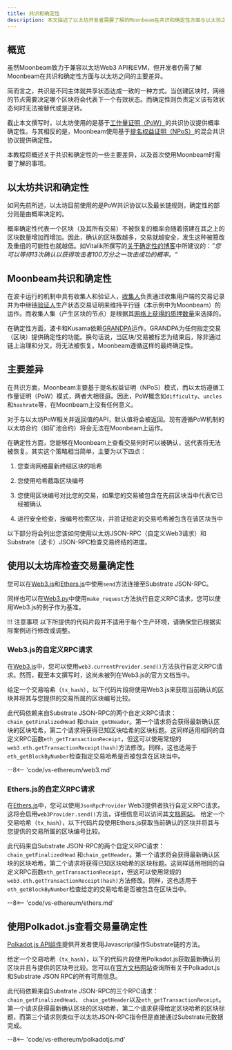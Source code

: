 ```yaml
---
title: 共识和确定性
description: 本文描述了以太坊开发者需要了解的Moonbeam在共识和确定性方面与以太坊之间的主要差异
---
```


## 概览

虽然Moonbeam致力于兼容以太坊Web3 API和EVM，但开发者仍需了解Moonbeam在共识和确定性方面与以太坊之间的主要差异。

简而言之，共识是不同主体就共享状态达成一致的一种方式。当创建区块时，网络的节点需要决定哪个区块将会代表下一个有效状态。而确定性则负责定义该有效状态何时无法被替代或是逆转。

截止本文撰写时，以太坊使用的是基于[工作量证明（PoW）](https://ethereum.org/en/developers/docs/consensus-mechanisms/pow/)的共识协议提供概率确定性。与其相反的是，Moonbeam使用基于[提名权益证明（NPoS）](https://wiki.polkadot.network/docs/learn-consensus)的混合共识协议提供确定性。

本教程将概述关于共识和确定性的一些主要差异，以及首次使用Moonbeam时需要了解的事项。

## 以太坊共识和确定性

如同先前所述，以太坊目前使用的是PoW共识协议以及最长链规则，确定性的部分则是由概率决定的。

概率确定性代表一个区块（及其所有交易）不被恢复的概率会随着搭建在其之上的区块数量增加而增加。因此，确认的区块数越多，交易就越安全，发生这种被篡改及重组的可能性也就越低。如Vitalik所撰写的[关于确定性的博客](https://blog.ethereum.org/2016/05/09/on-settlement-finality/)中所建议的：_”您可以等待13次确认以获得攻击者100万分之一攻击成功的概率。“_

## Moonbeam共识和确定性

在波卡运行的机制中具有收集人和验证人，[收集人](https://wiki.polkadot.network/docs/en/learn-collator)负责通过收集用户端的交易记录并为中继链[验证人](https://wiki.polkadot.network/docs/en/learn-validator)生产状态交易证明来维持平行链（本示例中为Moonbeam）的运作。而收集人集（产生区块的节点）是根据其[网络上获得的质押数量](/learn/features/consensus/)来选择的。

在确定性方面，波卡和Kusama依赖[GRANDPA](https://wiki.polkadot.network/docs/learn-consensus#finality-gadget-grandpa)运作。GRANDPA为任何指定交易（区块）提供确定性的功能。换句话说，当区块/交易被标志为结束后，除非通过链上治理和分叉，将无法被恢复。Moonbeam遵循这样的最终确定性。

## 主要差异

在共识方面，Moonbeam主要基于提名权益证明（NPoS）模式，而以太坊遵循工作量证明（PoW）模式，两者大相径庭。因此，PoW概念如`difficulty`、`uncles`和`hashrate`等，在Moonbeam上没有任何意义。

对于与以太坊PoW相关并返回值的API，默认值将会被返回。现有遵循PoW机制的以太坊合约（如矿池合约）将会无法在Moonbeam上运作。

在确定性方面，您能够在Moonbeam上查看交易何时可以被确认，这代表将无法被恢复。其实这个策略相当简单，主要为以下四点：

 1. 您查询网络最新终结区块的哈希

 2. 您使用哈希截取区块编号

 3. 您使用区块编号对比您的交易，如果您的交易被包含在先前区块当中代表它已经被确认

 4. 进行安全检查，按编号检索区块，并验证给定的交易哈希被包含在该区块当中

以下部分将会列出您该如何使用以太坊JSON-RPC（自定义Web3请求）和Substrate（波卡）JSON-RPC检查交易终结的进度。

## 使用以太坊库检查交易量确定性

您可以在[Web3.js](https://web3js.readthedocs.io/)和[Ethers.js](https://docs.ethers.io/)中使用`send`方法连接至Substrate JSON-RPC。

同样也可以在[Web3.py](https://web3py.readthedocs.io/)中使用`make_request`方法执行自定义RPC请求，您可以使用Web3.js的例子作为基准。

!!! 注意事项
    以下所提供的代码片段并不适用于每个生产环境，请确保您已根据实际案例进行修改或调整。

### Web3.js的自定义RPC请求

在[Web3.js](https://web3js.readthedocs.io/)中，您可以使用`web3.currentProvider.send()`方法执行自定义RPC请求。然而，截至本文撰写时，这尚未被列在Web3.js的官方文档当中。

给定一个交易哈希（`tx_hash`），以下代码片段将使用Web3.js来获取当前确认的区块并将其与您提供的交易所属的区块编号比较。

此代码依赖来自Substrate JSON-RPC的两个自定义RPC请求：`chain_getFinalizedHead` 和`chain_getHeader`。第一个请求将会获得最新确认区块的区块哈希，第二个请求将获得已知区块哈希的区块标题。这同样适用相同的自定义RPC函数`eth_getTransactionReceipt`，但这可以使用常规的`web3.eth.getTransactionReceipt(hash)`方法修改。同样，这也适用于`eth_getBlockByNumber`检查指定交易哈希是否被包含在区块当中。

--8<-- 'code/vs-ethereum/web3.md'

### Ethers.js的自定义RPC请求

在[Ethers.js](https://docs.ethers.io/)中，您可以使用`JsonRpcProvider` Web3提供者执行自定义RPC请求。这将会启用`web3Provider.send()`方法，详细信息可以访问其[文档网站](https://docs.ethers.io/v5/api/providers/jsonrpc-provider/#JsonRpcProvider-send)。
给定一个交易哈希（`tx_hash`），以下代码片段使用Ethers.js获取当前确认的区块并将其与您提供的交易所属的区块编号比较。

此代码来自Substrate JSON-RPC的两个自定义RPC请求：`chain_getFinalizedHead` 和`chain_getHeader`。第一个请求将会获得最新确认区块的区块哈希，第二个请求将获得已知区块哈希的区块标题。这同样适用相同的自定义RPC函数`eth_getTransactionReceipt`，但这可以使用常规的`web3.eth.getTransactionReceipt(hash)`方法修改。同样，这也适用于`eth_getBlockByNumber`检查给定的交易哈希是否被包含在区块当中。

--8<-- 'code/vs-ethereum/ethers.md'

<!---
### Web3.py的自定义RPC请求

在[Web3.py](https://web3py.readthedocs.io/en/stable/)中，您可以利用`JSONBaseProvider()` Web3提供者执行自定义RPC请求。这将会启用`encode_rpc_request`和 `decode_rpc_response`方法。然而，截至本文撰写时，这尚未被列在Web3.js的官方文档当中。

给定一个交易哈希（`tx_hash`），以下代码片段使用Web3.jy获取当前确认的区块并将其与您提供的交易所属的区块编号比较。

此代码从Substrate JSON-RPC异步调用两个自定义RPC请求：`chain_getFinalizedHead`和`chain_getHeader`。第一个请求将会获得最终确认区块的区块哈希，第二个请求获得已知区块哈希的区块标题。它使用内置的`web3.eth.getTransactionReceipt`方法检索交易收据。

--8<-- 'code/vs-ethereum/web3py.md'
-->

## 使用Polkadot.js查看交易量确定性

[Polkadot.js API组件](https://polkadot.js.org/docs/api/start)提供开发者使用Javascript操作Substrate链的方法。

给定一个交易哈希（`tx_hash`），以下的代码片段使用Polkadot.js获取最新确认的区块并且与提供的区块号比较。您可以在[官方文档网站](https://polkadot.js.org/docs/substrate/rpc)查询所有关于Polkadot.js和Substrate JSON RPC的所有可用信息。

此代码依赖来自Substrate JSON-RPC的三个RPC请求：`chain_getFinalizedHead`、 `chain_getHeader`以及`eth_getTransactionReceipt`。第一个请求获得最新确认区块的区块哈希，第二个请求获得给定区块哈希的区块标题，而第三个请求则类似于以太坊JSON-RPC指令但是直接通过Substrate元数据完成。

--8<-- 'code/vs-ethereum/polkadotjs.md'
